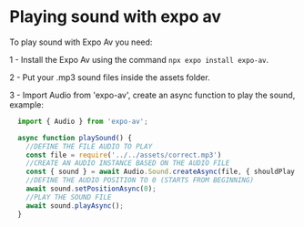 # Playing sound with expo av

To play sound with Expo Av you need:

1 - Install the Expo Av using the command `npx expo install expo-av`.

2 - Put your .mp3 sound files inside the assets folder.

3 - Import Audio from 'expo-av', create an async function to play the sound, example:

```typescript
  import { Audio } from 'expo-av';

  async function playSound() {
    //DEFINE THE FILE AUDIO TO PLAY
    const file = require('../../assets/correct.mp3')
    //CREATE AN AUDIO INSTANCE BASED ON THE AUDIO FILE
    const { sound } = await Audio.Sound.createAsync(file, { shouldPlay: true })
    //DEFINE THE AUDIO POSITION TO 0 (STARTS FROM BEGINNING)
    await sound.setPositionAsync(0);
    //PLAY THE SOUND FILE
    await sound.playAsync();
  }
```